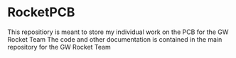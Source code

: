 # RocketPCB
This repositiory is meant to store my individual work on the PCB for the GW Rocket Team
The code and other documentation is contained in the main repository for the GW Rocket Team
